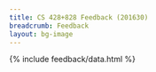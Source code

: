 ```yaml
---
title: CS 428+828 Feedback (201630)
breadcrumb: Feedback
layout: bg-image
---
```

{% include feedback/data.html %}
